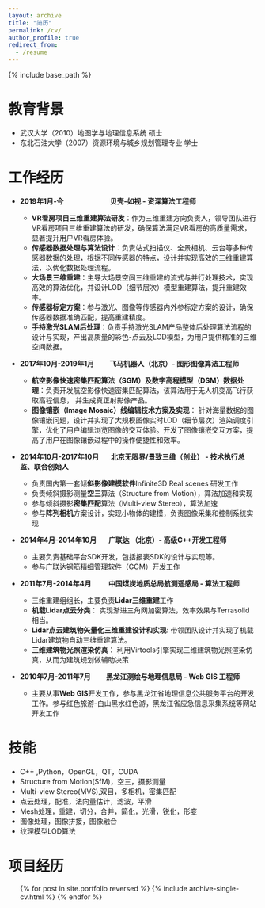 ```yaml
---
layout: archive
title: "简历"
permalink: /cv/
author_profile: true
redirect_from:
  - /resume
---
```


{% include base_path %}


教育背景
======

* 武汉大学（2010）地图学与地理信息系统 硕士
* 东北石油大学（2007）资源环境与城乡规划管理专业 学士 

工作经历
======
* **2019年1月-今 &ensp;&ensp;&ensp; &ensp;&ensp;&ensp; &ensp;&ensp;&ensp;&ensp;&ensp;&ensp;贝壳-如视 - 资深算法工程师**
  - **VR看房项目三维重建算法研发**：作为三维重建方向负责人，领导团队进行VR看房项目三维重建算法的研发，确保算法满足VR看房的高质量需求，显著提升用户VR看房体验。
  - **传感器数据处理与算法设计**：负责站式扫描仪、全景相机、云台等多种传感器数据的处理，根据不同传感器的特点，设计并实现高效的三维重建算法，以优化数据处理流程。
  - **大场景三维重建**：主导大场景空间三维重建的流式与并行处理技术，实现高效的算法优化，并设计LOD（细节层次）模型重建算法，提升重建效率。
  - **传感器标定方案**：参与激光、图像等传感器内外参标定方案的设计，确保传感器数据准确匹配，提高重建精度。
  - **手持激光SLAM后处理**：负责手持激光SLAM产品整体后处理算法流程的设计与实现，产出高质量的彩色-点云及LOD模型，为用户提供精准的三维空间数据。
 


* **2017年10月-2019年1月 &ensp;&ensp;&ensp;&ensp;飞马机器人（北京）- 图形图像算法工程师**
  - **航空影像快速密集匹配算法（SGM）及数字高程模型（DSM）数据处理**：负责开发航空影像快速密集匹配算法，该算法用于无人机变高飞行获取高程信息， 并生成真正射影像产品。
  - **图像镶嵌（Image Mosaic）线编辑技术方案及实现**： 针对海量数据的图像镶嵌问题，设计并实现了大规模图像实时LOD（细节层次）渲染调度引擎，优化了用户编辑浏览图像的交互体验。开发了图像镶嵌交互方案，提高了用户在图像镶嵌过程中的操作便捷性和效率。

* **2014年10月-2017年10月 &ensp;&ensp;&ensp;北京无限界/景致三维（创业） - 技术执行总监、联合创始人**
  * 负责国内第一套倾**斜影像建模软件**Infinite3D Real scenes  研发工作
  * 负责倾斜摄影测量**空三**算法（Structure from Motion），算法加速和实现
  * 参与倾斜摄影**密集匹配**算法（Multi-view Stereo），算法加速
  * 参与**阵列相机**方案设计，实现小物体的建模，负责图像采集和控制系统实现
* **2014年4月-2014年10月 &ensp;&ensp;&ensp;广联达 （北京）- 高级C++开发工程师**
  * 主要负责基础平台SDK开发，包括报表SDK的设计与实现等。
  * 参与广联达钢筋精细管理软件（GGM）开发工作
* **2011年7月-2014年4月 &ensp;&ensp;&ensp;&ensp; 中国煤炭地质总局航测遥感局 - 算法工程师**
  * 三维重建组组长，主要负责**Lidar三维重建**工作
  * **机载Lidar点云分类**： 实现渐进三角网加密算法，效率效果与Terrasolid 相当。
  * **Lidar点云建筑物矢量化三维重建设计和实现**: 带领团队设计并实现了机载Lidar建筑物自动三维重建算法。
  * **三维建筑物光照渲染仿真**： 利用Virtools引擎实现三维建筑物光照渲染仿真，从而为建筑规划做辅助决策

* **2010年7月-2011年7月 &ensp;&ensp;&ensp;&ensp;黑龙江测绘与地理信息局 - Web GIS 工程师**
  * 主要从事**Web GIS**开发工作，参与黑龙江省地理信息公共服务平台的开发工作。参与红色旅游-白山黑水红色游，黑龙江省应急信息采集系统等网站开发工作


技能
======
* C++ ,Python，OpenGL，QT，CUDA
* Structure from Motion(SfM)，空三，摄影测量
* Multi-view Stereo(MVS),双目，多相机，密集匹配
* 点云处理，配准，法向量估计，滤波，平滑
* Mesh处理，重建，切分，合并，简化，光滑，锐化，形变
* 图像处理，图像拼接，图像融合
* 纹理模型LOD算法




<div style="display:none">
文章与专利
======
  <!-- <ul>{% for post in site.publications reversed %}
    {% include archive-single-cv.html %}
  {% endfor %}</ul> -->
  </div>
  
项目经历
======
  <ul>{% for post in site.portfolio reversed %}
    {% include archive-single-cv.html  %}
  {% endfor %}</ul>
  
